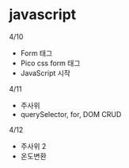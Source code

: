# javascript
4/10
+ Form 태그
+ Pico css form 태그
+ JavaScript 시작

4/11
+ 주사위
+ querySelector, for, DOM CRUD

4/12
+ 주사위 2
+ 온도변환
